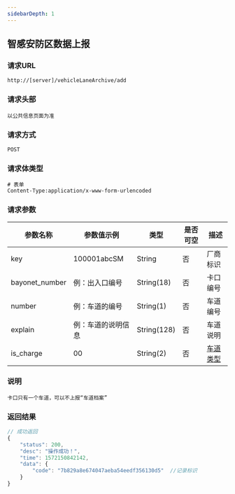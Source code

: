 ```yaml
---
sidebarDepth: 1
---
```

## 	智感安防区数据上报
### 请求URL

```
http://[server]/vehicleLaneArchive/add
```

### 请求头部

```
以公共信息页面为准
```

### 请求方式

```
POST 
```

### 请求体类型

```
# 表单
Content-Type:application/x-www-form-urlencoded
```

### 请求参数

|  参数名称   | 参数值示例 |  类型  |  是否可空   |   描述  |
| --- | --- | --- | --- | --- |
| key | 100001abcSM| String | 否 | 厂商标识
| bayonet_number | 例：出入口编号 | String(18) | 否 | 卡口编号
| number | 例：车道的编号| String(1) | 否 | 车道编号
| explain | 例：车道的说明信息 | String(128) | 否 | 车道说明
| is_charge | 00 | String(2) | 否 | [车道类型](/通用字典.html#车道类型)


### 说明

```
卡口只有一个车道，可以不上报“车道档案”
```

### 返回结果

```javascript
// 成功返回
{
    "status": 200,
    "desc": "操作成功！",
    "time": 1572150842142,
    "data": {
        "code": "7b829a8e674047aeba54eedf356130d5"  //记录标识
    }
}
```
